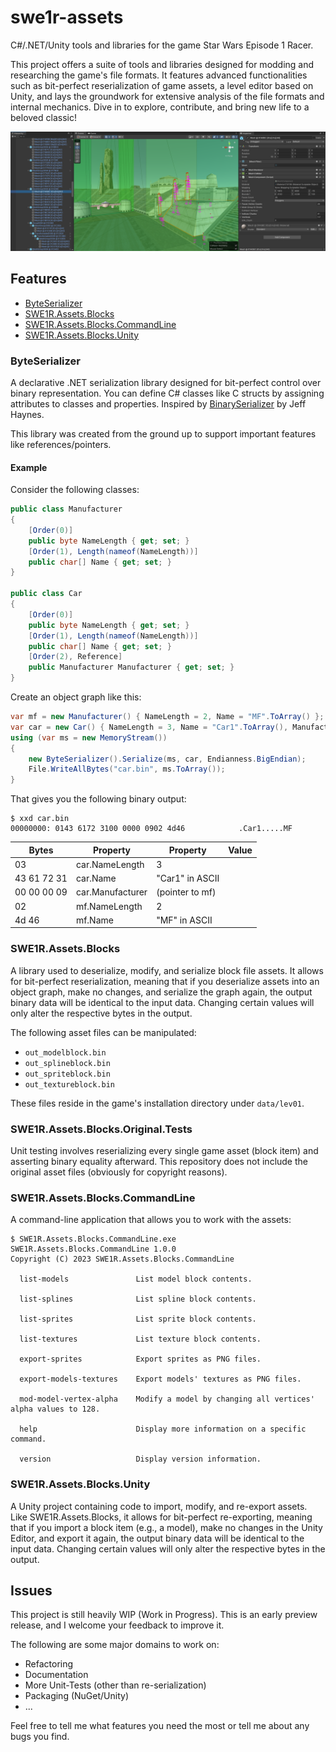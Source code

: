 # swe1r-assets

C#/.NET/Unity tools and libraries for the game Star Wars Episode 1 Racer.

This project offers a suite of tools and libraries designed for modding and researching the game's file formats. It features advanced functionalities such as bit-perfect reserialization of game assets, a level editor based on Unity, and lays the groundwork for extensive analysis of the file formats and internal mechanics. Dive in to explore, contribute, and bring new life to a beloved classic!

![Screenshot of SWE1R.Assets.Unity](screenshot.png)

## Features

* [ByteSerializer](#ByteSerializer)
* [SWE1R.Assets.Blocks](#SWE1R.Assets.Blocks)
* [SWE1R.Assets.Blocks.CommandLine](#SWE1R.Assets.Blocks.CommandLine)
* [SWE1R.Assets.Blocks.Unity](#SWE1R.Assets.Unity)

### ByteSerializer

A declarative .NET serialization library designed for bit-perfect control over binary representation. You can define C# classes like C structs by assigning attributes to classes and properties. Inspired by [BinarySerializer](https://github.com/jefffhaynes/BinarySerializer) by Jeff Haynes. 

This library was created from the ground up to support important features like references/pointers.

#### Example

Consider the following classes:

```csharp
public class Manufacturer
{
    [Order(0)]
    public byte NameLength { get; set; }
    [Order(1), Length(nameof(NameLength))]
    public char[] Name { get; set; }
}

public class Car
{
    [Order(0)]
    public byte NameLength { get; set; }
    [Order(1), Length(nameof(NameLength))]
    public char[] Name { get; set; }
    [Order(2), Reference]
    public Manufacturer Manufacturer { get; set; }
}
```

Create an object graph like this:

```csharp
var mf = new Manufacturer() { NameLength = 2, Name = "MF".ToArray() };
var car = new Car() { NameLength = 3, Name = "Car1".ToArray(), Manufacturer = mf };
using (var ms = new MemoryStream())
{
    new ByteSerializer().Serialize(ms, car, Endianness.BigEndian);
    File.WriteAllBytes("car.bin", ms.ToArray());
}
```

That gives you the following binary output:

```console
$ xxd car.bin
00000000: 0143 6172 3100 0000 0902 4d46            .Car1.....MF
```

| Bytes | Property | Property    | Value             |
|-------|----------|-------------|-------------------|
| 03          | car.NameLength   | 3                 |
| 43 61 72 31 | car.Name         | "Car1" in ASCII   |
| 00 00 00 09 | car.Manufacturer | (pointer to mf)   |
| 02          | mf.NameLength    | 2                 |
| 4d 46       | mf.Name          | "MF" in ASCII     |

### SWE1R.Assets.Blocks

A library used to deserialize, modify, and serialize block file assets. It allows for bit-perfect reserialization, meaning that if you deserialize assets into an object graph, make no changes, and serialize the graph again, the output binary data will be identical to the input data. Changing certain values will only alter the respective bytes in the output.

The following asset files can be manipulated:

* ``out_modelblock.bin``
* ``out_splineblock.bin``
* ``out_spriteblock.bin``
* ``out_textureblock.bin``

These files reside in the game's installation directory under ``data/lev01``.

### SWE1R.Assets.Blocks.Original.Tests

Unit testing involves reserializing every single game asset (block item) and asserting binary equality afterward.
This repository does not include the original asset files (obviously for copyright reasons).

### SWE1R.Assets.Blocks.CommandLine

A command-line application that allows you to work with the assets:

```console
$ SWE1R.Assets.Blocks.CommandLine.exe
SWE1R.Assets.Blocks.CommandLine 1.0.0
Copyright (C) 2023 SWE1R.Assets.Blocks.CommandLine

  list-models               List model block contents.

  list-splines              List spline block contents.

  list-sprites              List sprite block contents.

  list-textures             List texture block contents.

  export-sprites            Export sprites as PNG files.

  export-models-textures    Export models' textures as PNG files.

  mod-model-vertex-alpha    Modify a model by changing all vertices' alpha values to 128.

  help                      Display more information on a specific command.

  version                   Display version information.
```

### SWE1R.Assets.Blocks.Unity

A Unity project containing code to import, modify, and re-export assets. Like SWE1R.Assets.Blocks, it allows for bit-perfect re-exporting, meaning that if you import a block item (e.g., a model), make no changes in the Unity Editor, and export it again, the output binary data will be identical to the input data. Changing certain values will only alter the respective bytes in the output.

## Issues

This project is still heavily WIP (Work in Progress). This is an early preview release, and I welcome your feedback to improve it.

The following are some major domains to work on:

* Refactoring
* Documentation
* More Unit-Tests (other than re-serialization)
* Packaging (NuGet/Unity)
* ...

Feel free to tell me what features you need the most or tell me about any bugs you find.
